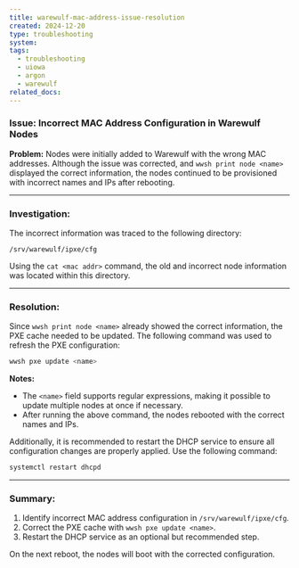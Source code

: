 ```yaml
---
title: warewulf-mac-address-issue-resolution
created: 2024-12-20
type: troubleshooting
system: 
tags:
  - troubleshooting
  - uiowa
  - argon
  - warewulf
related_docs:
---
```

### Issue: Incorrect MAC Address Configuration in Warewulf Nodes

**Problem:** Nodes were initially added to Warewulf with the wrong MAC addresses. Although the issue was corrected, and `wwsh print node <name>` displayed the correct information, the nodes continued to be provisioned with incorrect names and IPs after rebooting.

---

### Investigation:

The incorrect information was traced to the following directory:

```
/srv/warewulf/ipxe/cfg
```

Using the `cat <mac addr>` command, the old and incorrect node information was located within this directory.

---

### Resolution:

Since `wwsh print node <name>` already showed the correct information, the PXE cache needed to be updated. The following command was used to refresh the PXE configuration:

```bash
wwsh pxe update <name>
```

**Notes:**

- The `<name>` field supports regular expressions, making it possible to update multiple nodes at once if necessary.
- After running the above command, the nodes rebooted with the correct names and IPs.

Additionally, it is recommended to restart the DHCP service to ensure all configuration changes are properly applied. Use the following command:

```bash
systemctl restart dhcpd
```

---

### Summary:

1. Identify incorrect MAC address configuration in `/srv/warewulf/ipxe/cfg`.
2. Correct the PXE cache with `wwsh pxe update <name>`.
3. Restart the DHCP service as an optional but recommended step.

On the next reboot, the nodes will boot with the corrected configuration.